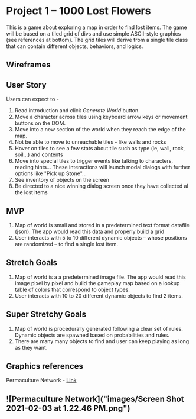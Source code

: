 # Project 1 – 1000 Lost Flowers
This is a game about exploring a map in order to find lost items. The game will be based on a tiled grid of divs and use simple ASCII-style graphics (see references at bottom). The grid tiles will derive from a single tile class that can contain different objects, behaviors, and logics.

## Wireframes

## User Story
Users can expect to -
1. Read introduction and click *Generate World* button.
1. Move a character across tiles using keyboard arrow keys or movement buttons on the DOM.
1. Move into a new section of the world when they reach the edge of the map.
1. Not be able to move to unreachable tiles - like walls and rocks
1. Hover on tiles to see a few stats about tile such as type (ie, wall, rock, soil...) and contents
1. Move into special tiles to trigger events like talking to characters, reading hints... These interactions will launch modal dialogs with further options like "Pick up Stone"...
1. See inventory of objects on the screen
1. Be directed to a nice winning dialog screen once they have collected al the lost items

## MVP
1. Map of world is small and stored in a predetermined text format datafile (json). The app would read this data and properly build a grid
2. User interacts with 5 to 10 different dynamic objects – whose positions are randomized – to find a single lost item.

## Stretch Goals
1. Map of world is a a predetermined image file. The app would read this image pixel by pixel and build the gameplay map based on a lookup table of colors that correspond to object types.
1. User interacts with 10 to 20 different dynamic objects to find 2 items.

## Super Stretchy Goals
1. Map of world is procedurally generated following a clear set of rules. Dynamic objects are spawned based on probabilities and rules.
1. There are many many objects to find and user can keep playing as long as they want.


## Graphics references
Permaculture Network - [Link](http://root.schloss-post.com/)

![Permaculture Network]("images/Screen Shot 2021-02-03 at 1.22.46 PM.png")
--------
